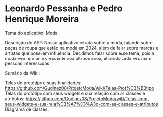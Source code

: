 # Leonardo Pessanha e Pedro Henrique Moreira

Tema do aplicativo: Moda

Descrição do APP: Nosso aplicativo retrata sobre a moda, falando sobre peças de roupa que estão na moda em 2024, além de falar sobre marcas e artistas que possuem influência. Decidimos falar sobre esse tema, pois a moda vem em uma crescente nos últimos anos, atraindo cada vez mais pessoas interessadas


Sumário da Wiki:

Telas do protótipo e suas finalidades: https://github.com/Gudinez08/ProjetoModa/wiki/Telas-Prot%C3%B3tipo
Telas do protótipo com seus widgets e sua relação com as classes e atributos: https://github.com/Gudinez08/ProjetoModa/wiki/Telas-com-seus-widgets-e-sua-rela%C3%A7%C3%A3o-com-as-classes-e-atributos
Diagrama de classes:
